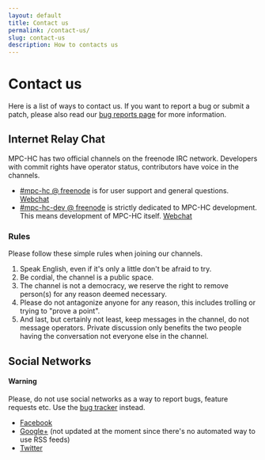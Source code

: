 ```yaml
---
layout: default
title: Contact us
permalink: /contact-us/
slug: contact-us
description: How to contacts us
---
```


# Contact us

Here is a list of ways to contact us. If you want to report a bug or submit a
patch, please also read our [bug reports page](https://trac.mpc-hc.org/wiki/How_to_Report_Issues)
for more information.


## Internet Relay Chat

MPC-HC has two official channels on the freenode IRC network. Developers with
commit rights have operator status, contributors have voice in the channels.

* [#mpc-hc @ freenode](irc://irc.freenode.net/mpc-hc/) is for user support and general questions.  [Webchat](http://webchat.freenode.net/?channels=#mpc-hc)
* [#mpc-hc-dev @ freenode](irc://irc.freenode.net/mpc-hc-dev/) is strictly
  dedicated to MPC-HC development. This means development of MPC-HC itself. [Webchat](http://webchat.freenode.net/?channels=#mpc-hc-dev)

### Rules

Please follow these simple rules when joining our channels.

1. Speak English, even if it's only a little don't be afraid to try.
2. Be cordial, the channel is a public space.
3. The channel is not a democracy, we reserve the right to remove person(s) for
   any reason deemed necessary.
4. Please do not antagonize anyone for any reason, this includes trolling or
   trying to "prove a point".
5. And last, but certainly not least, keep messages in the channel, do not
   message operators. Private discussion only benefits the two people having
   the conversation not everyone else in the channel.


## Social Networks

<div class="alert alert-warning" role="alert">
    <h4><span class="fa fa-exclamation-circle" aria-hidden="true"></span> Warning</h4>
    <p>
        Please, do not use social networks as a way to report bugs, feature requests etc.
        Use the <a href="https://trac.mpc-hc.org/wiki/How_to_Report_Issues" class="alert-link">bug tracker</a> instead.
   </p>
</div>

* [Facebook](https://www.facebook.com/MediaPlayerClassicHomeCinema)
* [Google+](https://plus.google.com/+Mpc-hcOrg/) (not updated at the moment since there's no automated way to use RSS feeds)
* [Twitter](https://twitter.com/mpc_hc/)
